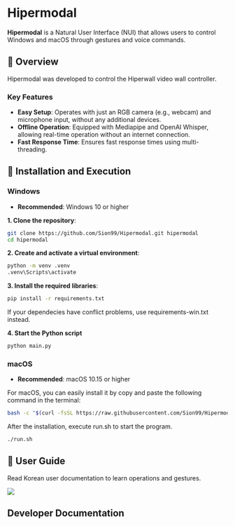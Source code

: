 # Hipermodal
**Hipermodal** is a Natural User Interface (NUI) that allows users to control Windows and macOS through gestures and voice commands.

## 📖 Overview
Hipermodal was developed to control the Hiperwall video wall controller.

### Key Features
- **Easy Setup**: Operates with just an RGB camera (e.g., webcam) and microphone input, without any additional devices.
- **Offline Operation**: Equipped with Mediapipe and OpenAI Whisper, allowing real-time operation without an internet connection.
- **Fast Response Time**: Ensures fast response times using multi-threading.

## 🚀 Installation and Execution
### Windows
- **Recommended**: Windows 10 or higher

**1. Clone the repository**:
```bash
git clone https://github.com/Sion99/Hipermodal.git hipermodal
cd hipermodal
```
**2. Create and activate a virtual environment**:
```bash
python -m venv .venv
.venv\Scripts\activate
```
**3. Install the required libraries**:
```bash
pip install -r requirements.txt
```
If your dependecies have conflict problems, use requirements-win.txt instead.

**4. Start the Python script**
```bash
python main.py
```

### macOS
- **Recommended**: macOS 10.15 or higher

For macOS, you can easily install it by copy and paste the following command in the terminal:
```bash
bash -c "$(curl -fsSL https://raw.githubusercontent.com/Sion99/Hipermodal/master/install.sh)" && cd hipermodal
```
After the installation, execute run.sh to start the program.
```bash
./run.sh
```
## 📄 User Guide
Read Korean user documentation to learn operations and gestures.

[<img src="https://img.shields.io/badge/Korean User Guide-000000?style=for-the-badge&logo=Notion&logoColor=white">](https://hypnotic-lemming-e32.notion.site/Hipermodal-2cfd3f2c3dc3475b8213a46b52586ba8?pvs=74)

## Developer Documentation
